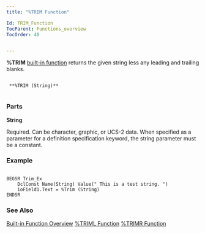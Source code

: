 ```yaml
---
title: "%TRIM Function"

Id: TRIM_Function
TocParent: Functions_overview
TocOrder: 48


---
```


**%TRIM** [built-in function](Functions_overview.html) returns the given string less any leading and trailing blanks. 

```

 **%TRIM (String)** 
        
```

### Parts

**String** 

Required. Can be character, graphic, or UCS-2 data. When specified as a parameter for a definition specification keyword, the string parameter must be a constant.


### Example

```

BEGSR Trim_Ex
    DclConst Name(String) Value(" This is a test string. ")
    ioField1.Text = %Trim (String)
ENDSR
```

### See Also
[Built-in Function Overview](Functions_overview.html)
[%TRIML Function](TRIML_Function.html)
[%TRIMR Function](TRIMR_Function.html) 
